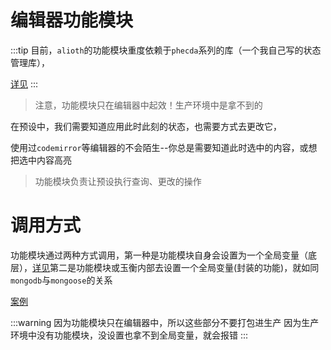# 编辑器功能模块
:::tip
目前，`alioth`的功能模块重度依赖于`phecda`系列的库（一个我自己写的状态管理库），

[详见](./phecda-vue.md)
:::
> 注意，功能模块只在编辑器中起效！生产环境中是拿不到的

在预设中，我们需要知道应用此时此刻的状态，也需要方式去更改它，

使用过`codemirror`等编辑器的不会陌生--你总是需要知道此时选中的内容，或想把选中内容高亮

> 功能模块负责让预设执行查询、更改的操作

# 调用方式
功能模块通过两种方式调用，第一种是功能模块自身会设置为一个全局变量（底层），[详见](./phecda-vue.md#全局调用)第二是功能模块或玉衡内部去设置一个全局变量(封装的功能)，就如同`mongodb`与`mongoose`的关系

[案例](../example/function.md)

:::warning
因为功能模块只在编辑器中，所以这些部分不要打包进生产
因为生产环境中没有功能模块，没设置也拿不到全局变量，就会报错
:::
